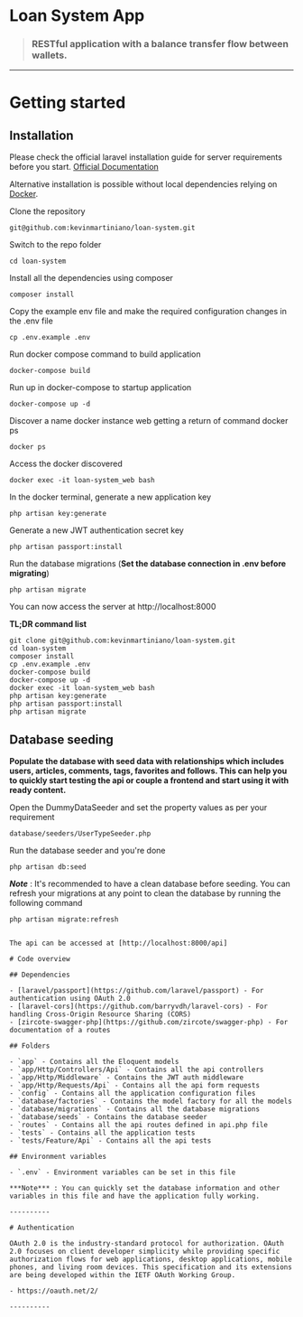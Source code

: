 # Loan System App

> ### RESTful application with a balance transfer flow between wallets.

----------

# Getting started

## Installation

Please check the official laravel installation guide for server requirements before you start. [Official Documentation](https://laravel.com/docs/8.x)

Alternative installation is possible without local dependencies relying on [Docker](#docker). 

Clone the repository

    git@github.com:kevinmartiniano/loan-system.git

Switch to the repo folder

    cd loan-system

Install all the dependencies using composer

    composer install

Copy the example env file and make the required configuration changes in the .env file

    cp .env.example .env
    
Run docker compose command to build application

    docker-compose build

Run up in docker-compose to startup application

    docker-compose up -d

Discover a name docker instance web getting a return of command docker ps 

    docker ps

Access the docker discovered

    docker exec -it loan-system_web bash

In the docker terminal, generate a new application key

    php artisan key:generate

Generate a new JWT authentication secret key

    php artisan passport:install

Run the database migrations (**Set the database connection in .env before migrating**)

    php artisan migrate

You can now access the server at http://localhost:8000

**TL;DR command list**

    git clone git@github.com:kevinmartiniano/loan-system.git
    cd loan-system
    composer install
    cp .env.example .env
    docker-compose build
    docker-compose up -d
    docker exec -it loan-system_web bash
    php artisan key:generate
    php artisan passport:install
    php artisan migrate
    
## Database seeding

**Populate the database with seed data with relationships which includes users, articles, comments, tags, favorites and follows. This can help you to quickly start testing the api or couple a frontend and start using it with ready content.**

Open the DummyDataSeeder and set the property values as per your requirement

    database/seeders/UserTypeSeeder.php

Run the database seeder and you're done

    php artisan db:seed

***Note*** : It's recommended to have a clean database before seeding. You can refresh your migrations at any point to clean the database by running the following command

    php artisan migrate:refresh
    
```

The api can be accessed at [http://localhost:8000/api]

# Code overview

## Dependencies

- [laravel/passport](https://github.com/laravel/passport) - For authentication using OAuth 2.0
- [laravel-cors](https://github.com/barryvdh/laravel-cors) - For handling Cross-Origin Resource Sharing (CORS)
- [zircote-swagger-php](https://github.com/zircote/swagger-php) - For documentation of a routes

## Folders

- `app` - Contains all the Eloquent models
- `app/Http/Controllers/Api` - Contains all the api controllers
- `app/Http/Middleware` - Contains the JWT auth middleware
- `app/Http/Requests/Api` - Contains all the api form requests
- `config` - Contains all the application configuration files
- `database/factories` - Contains the model factory for all the models
- `database/migrations` - Contains all the database migrations
- `database/seeds` - Contains the database seeder
- `routes` - Contains all the api routes defined in api.php file
- `tests` - Contains all the application tests
- `tests/Feature/Api` - Contains all the api tests

## Environment variables

- `.env` - Environment variables can be set in this file

***Note*** : You can quickly set the database information and other variables in this file and have the application fully working.

----------

# Authentication
 
OAuth 2.0 is the industry-standard protocol for authorization. OAuth 2.0 focuses on client developer simplicity while providing specific authorization flows for web applications, desktop applications, mobile phones, and living room devices. This specification and its extensions are being developed within the IETF OAuth Working Group.
 
- https://oauth.net/2/

----------
